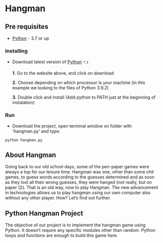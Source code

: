 # Hangman

## Pre requisites

 * [Python](https://www.python.org/downloads/) - 3.7 or up

### Installing

  - Download latest version of [Python](https://www.python.org/downloads/) :point_left:

    **1.** Go to the website above, and click on download

    **2.** Choose depending on which processor is your machine (in this example we looking to the files of Python 3.9.2)
      
    **3.** Double click and install (Add python to PATH just at the beginning of instalation)


### Run
 
 - Download the project, open terminal window on folder with 'hangman.py' and type:
 ```
 python hangman.py
 ```


## About Hangman

Going back to our old school days, some of the pen-paper games were always a top for our leisure time. Hangman was one, other than some chit games, to guess words according to the guesses determined and as soon as they lost all their wrong guesses, they were hanged (not really, but on paper 😉). That is an old way, now to play Hangman. The new advancement in technologies allows us to play hangman using our own computer also without any other player. How? Let’s find out further.

## Python Hangman Project

The objective of our project is to implement the hangman game using Python. It doesn’t require any specific modules other than random. Python loops and functions are enough to build this game here.
